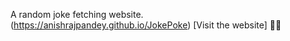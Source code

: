 A random joke fetching website. <br>
(https://anishrajpandey.github.io/JokePoke) [Visit the website]
👋😃
